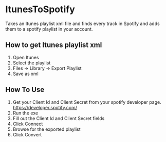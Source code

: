 # ItunesToSpotify

Takes an Itunes playlist xml file and finds every track in Spotify and adds them to a spotify playlist in your account.

## How to get Itunes playlist xml

1. Open Itunes
2. Select the playlist
3. Files -> Library -> Export Playlist
4. Save as xml

## How To Use

1. Get your Client Id and Client Secret from your spotify developer page. https://developer.spotify.com/
2. Run the exe
3. Fill out the Client Id and Client Secret fields
4. Click Connect
5. Browse for the exported playlist
6. Click Convert
